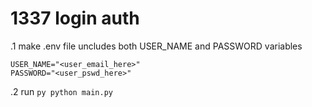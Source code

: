 
# 1337 login auth

.1 make .env file uncludes both USER_NAME and PASSWORD variables
```
USER_NAME="<user_email_here>"
PASSWORD="<user_pswd_here>"
```
.2 run ```py python main.py```